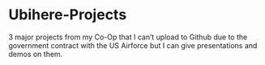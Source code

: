 # Ubihere-Projects
3 major projects from my Co-Op that I can’t upload to Github due to the government contract with the US Airforce but I can give presentations and demos on them. 
